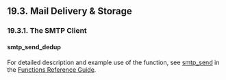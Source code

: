 <div>

<div>

<div>

<div>

## 19.3. Mail Delivery & Storage

</div>

</div>

</div>

<div>

<div>

<div>

<div>

### 19.3.1. The SMTP Client

</div>

</div>

</div>

<div>

<div>

<div>

<div>

#### smtp_send_dedup

</div>

</div>

</div>

For detailed description and example use of the function, see
<a href="fn_smtp_send.html" class="link" title="smtp_send">smtp_send</a>
in the <a href="ch-functions.html" class="link"
title="Chapter 24. Virtuoso Functions Guide &amp; Reference">Functions
Reference Guide</a>.

</div>

</div>

</div>
